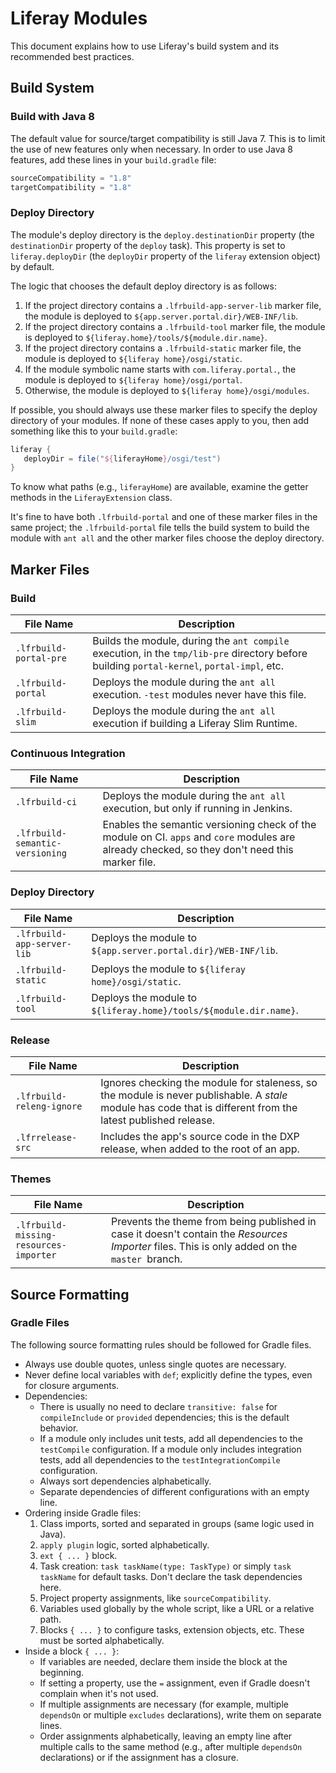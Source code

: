 # Liferay Modules

This document explains how to use Liferay's build system and its recommended
best practices.

## Build System

### Build with Java 8

The default value for source/target compatibility is still Java 7. This is to
limit the use of new features only when necessary. In order to use Java 8
features, add these lines in your `build.gradle` file:

```gradle
sourceCompatibility = "1.8"
targetCompatibility = "1.8"
```

### Deploy Directory

The module's deploy directory is the `deploy.destinationDir` property (the
`destinationDir` property of the `deploy` task). This property is set to
`liferay.deployDir` (the `deployDir` property of the `liferay` extension object)
by default.

The logic that chooses the default deploy directory is as follows:

1. If the project directory contains a `.lfrbuild-app-server-lib` marker file,
the module is deployed to `${app.server.portal.dir}/WEB-INF/lib`.
2. If the project directory contains a `.lfrbuild-tool` marker file, the module
is deployed to `${liferay.home}/tools/${module.dir.name}`.
3. If the project directory contains a `.lfrbuild-static` marker file, the
module is deployed to `${liferay home}/osgi/static`.
4. If the module symbolic name starts with `com.liferay.portal.`, the module is
deployed to `${liferay home}/osgi/portal`.
5. Otherwise, the module is deployed to `${liferay home}/osgi/modules`.

If possible, you should always use these marker files to specify the deploy
directory of your modules. If none of these cases apply to you, then add
something like this to your `build.gradle`:

```gradle
liferay {
   deployDir = file("${liferayHome}/osgi/test")
}
```

To know what paths (e.g., `liferayHome`) are available, examine the getter
methods in the `LiferayExtension` class.

It's fine to have both `.lfrbuild-portal` and one of these marker files in the
same project; the `.lfrbuild-portal` file tells the build system to build the
module with `ant all` and the other marker files choose the deploy directory.

## Marker Files

### Build

File Name | Description
--------- | -----------
`.lfrbuild-portal-pre` | Builds the module, during the `ant compile` execution, in the `tmp/lib-pre` directory before building `portal-kernel`, `portal-impl`, etc.
`.lfrbuild-portal` | Deploys the module during the `ant all` execution. `-test` modules never have this file.
`.lfrbuild-slim` | Deploys the module during the `ant all` execution if building a Liferay Slim Runtime.

### Continuous Integration

File Name | Description
--------- | -----------
`.lfrbuild-ci` | Deploys the module during the `ant all` execution, but only if running in Jenkins.
`.lfrbuild-semantic-versioning` | Enables the semantic versioning check of the module on CI. `apps` and `core` modules are already checked, so they don't need this marker file.

### Deploy Directory

File Name | Description
--------- | -----------
`.lfrbuild-app-server-lib` | Deploys the module to `${app.server.portal.dir}/WEB-INF/lib`.
`.lfrbuild-static` | Deploys the module to `${liferay home}/osgi/static`.
`.lfrbuild-tool` | Deploys the module to `${liferay.home}/tools/${module.dir.name}`.

### Release

File Name | Description
--------- | -----------
`.lfrbuild-releng-ignore` | Ignores checking the module for staleness, so the module is never publishable. A *stale* module has code that is different from the latest published release.
`.lfrrelease-src` | Includes the app's source code in the DXP release, when added to the root of an app.

### Themes

File Name | Description
--------- | -----------
`.lfrbuild-missing-resources-importer` | Prevents the theme from being published in case it doesn't contain the *Resources Importer* files. This is only added on the `master `branch.

## Source Formatting

### Gradle Files

The following source formatting rules should be followed for Gradle files.

* Always use double quotes, unless single quotes are necessary.
* Never define local variables with `def`; explicitly define the types, even for
closure arguments.
* Dependencies:
	* There is usually no need to declare `transitive: false` for
	`compileInclude` or `provided` dependencies; this is the default behavior.
	* If a module only includes unit tests, add all dependencies to the
	`testCompile` configuration. If a module only includes integration tests,
	add all dependencies to the `testIntegrationCompile` configuration.
	* Always sort dependencies alphabetically.
	* Separate dependencies of different configurations with an empty line.
* Ordering inside Gradle files:
	1. Class imports, sorted and separated in groups (same logic used in
	Java).
	2. `apply plugin` logic, sorted alphabetically.
	3. `ext { ... }` block.
	4. Task creation: `task taskName(type: TaskType)` or simply `task taskName`
	for default tasks. Don't declare the task dependencies here.
	5. Project property assignments, like `sourceCompatibility`.
	6. Variables used globally by the whole script, like a URL or a relative
	path.
	7. Blocks `{ ... }` to configure tasks, extension objects, etc. These must be
	sorted alphabetically.
* Inside a block `{ ... }`:
	* If variables are needed, declare them inside the block at the beginning.
	* If setting a property, use the `=` assignment, even if Gradle doesn't
	complain when it's not used.
	* If multiple assignments are necessary (for example, multiple `dependsOn`
	or multiple `excludes` declarations), write them on separate lines.
	* Order assignments alphabetically, leaving an empty line after multiple
	calls to the same method (e.g., after multiple `dependsOn` declarations) or if
	the assignment has a closure.